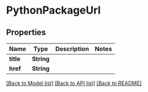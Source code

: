 # PythonPackageUrl

## Properties

Name | Type | Description | Notes
------------ | ------------- | ------------- | -------------
**title** | **String** |  | 
**href** | **String** |  | 

[[Back to Model list]](../README.md#documentation-for-models) [[Back to API list]](../README.md#documentation-for-api-endpoints) [[Back to README]](../README.md)


